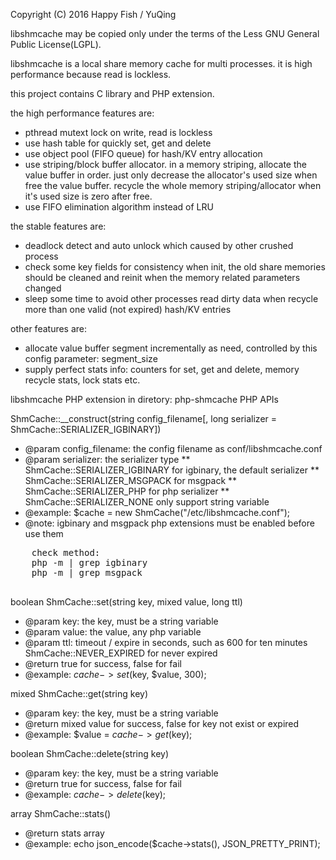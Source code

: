 Copyright (C) 2016 Happy Fish / YuQing

libshmcache may be copied only under the terms of the Less GNU General
Public License(LGPL).

libshmcache is a local share memory cache for multi processes.
it is high performance because read is lockless.

this project contains C library and PHP extension.

the high performance features are:
  * pthread mutext lock on write, read is lockless
  * use hash table for quickly set, get and delete
  * use object pool (FIFO queue) for hash/KV entry allocation
  * use striping/block buffer allocator. in a memory striping,
    allocate the value buffer in order. just only decrease the allocator's
    used size when free the value buffer. recycle the whole memory
    striping/allocator when it's used size is zero after free.
  * use FIFO elimination algorithm instead of LRU

the stable features are:
  * deadlock detect and auto unlock which caused by other crushed process
  * check some key fields for consistency when init, the old share memories
    should be cleaned and reinit when the memory related parameters changed
  * sleep some time to avoid other processes read dirty data when
    recycle more than one valid (not expired) hash/KV entries

other features are:
  * allocate value buffer segment incrementally as need, controlled by
    this config parameter: segment_size
  * supply perfect stats info: counters for set, get and delete,
    memory recycle stats, lock stats etc.


libshmcache PHP extension in diretory: php-shmcache
PHP APIs

ShmCache::__construct(string config_filename[, long serializer =
        ShmCache::SERIALIZER_IGBINARY])
  * @param config_filename: the config filename as conf/libshmcache.conf
  * @param serializer: the serializer type
    **  ShmCache::SERIALIZER_IGBINARY for igbinary, the default serializer
    **  ShmCache::SERIALIZER_MSGPACK for msgpack
    **  ShmCache::SERIALIZER_PHP for php serializer
    **  ShmCache::SERIALIZER_NONE only support string variable
  * @example: $cache = new ShmCache("/etc/libshmcache.conf");
  * @note: igbinary and msgpack php extensions must be enabled before use them
  <pre>
    check method:
    php -m | grep igbinary
    php -m | grep msgpack
  </pre>

boolean ShmCache::set(string key, mixed value, long ttl)
  * @param key: the key, must be a string variable
  * @param value: the value, any php variable
  * @param ttl: timeout / expire in seconds, such as 600 for ten minutes
    ShmCache::NEVER_EXPIRED for never expired
  * @return true for success, false for fail
  * @example: $cache->set($key, $value, 300);

mixed ShmCache::get(string key)
  * @param key: the key, must be a string variable
  * @return mixed value for success, false for key not exist or expired
  * @example: $value = $cache->get($key);

boolean ShmCache::delete(string key)
  * @param key: the key, must be a string variable
  * @return true for success, false for fail
  * @example: $cache->delete($key);

array ShmCache::stats()
  * @return stats array
  * @example: echo json_encode($cache->stats(), JSON_PRETTY_PRINT);
